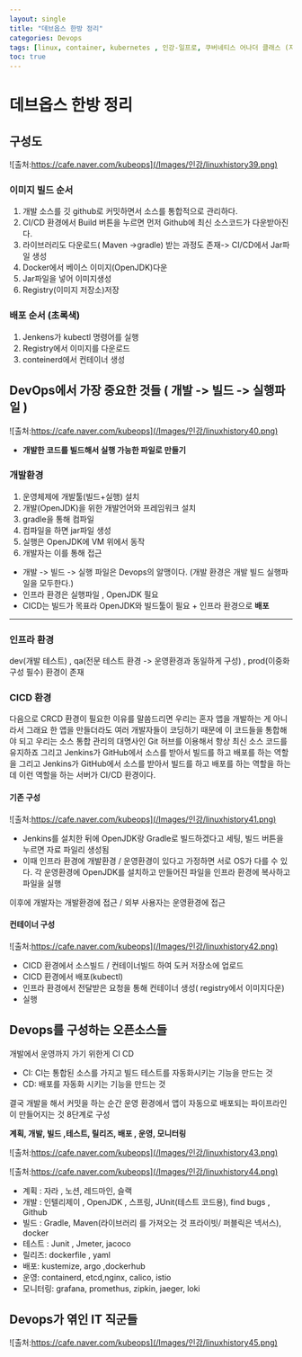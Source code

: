 ```yaml
---
layout: single
title: "데브옵스 한방 정리"
categories: Devops
tags: [linux, container, kubernetes , 인강-일프로, 쿠버네티스 어나더 클래스 (지상편) - Sprint 1 2 , DevOps  ]
toc: true
---
```



# 데브옵스 한방 정리
## 구성도
![출처:https://cafe.naver.com/kubeops](/Images/인강/linuxhistory39.png)

### 이미지 빌드 순서 
1. 개발 소스를 깃 github로 커밋하면서 소스를 통합적으로 관리하다.
2. CI/CD 환경에서 Build 버튼을 누르면 먼저 Github에 최신 소스코드가 다운받아진다. 
3. 라이브러리도 다운로드( Maven ->gradle) 받는 과정도 존재-> CI/CD에서 Jar파일 생성 
4. Docker에서 베이스 이미지(OpenJDK)다운
5.  Jar파일을 넣어 이미지생성
6.  Registry(이미지 저장소)저장

### 배포 순서 (초록색)
1. Jenkens가  kubectl 명령어를 실행
2. Registry에서 이미지를 다운로드
3. conteinerd에서  컨테이너 생성


## DevOps에서 가장 중요한 것들 ( 개발 -> 빌드 -> 실행파일 )
  ![출처:https://cafe.naver.com/kubeops](/Images/인강/linuxhistory40.png)
 * **개발한 코드를 빌드해서 실행 가능한 파일로 만들기**

 ### 개발환경
 
   1. 운영체제에 개발툴(빌드+실행) 설치 
   2. 개발(OpenJDK)을 위한 개발언어와 프레임워크 설치
  3. gradle을 통해 컴파일
  4. 컴파일을 하면 jar파일 생성
  5. 실행은  OpenJDK에 VM 위에서 동작
  6. 개발자는 이를 통해 접근 



 - 개발 -> 빌드 -> 실행 파일은 Devops의 알맹이다. (개발 환경은   개발 빌드 실행파일을 모두한다.)
 - 인프라 환경은 실행파일 , OpenJDK 필요
 - CICD는 빌드가 목표라 OpenJDK와 빌드툴이 필요 + 인프라 환경으로 **배포**


---
 ### 인프라 환경
  dev(개발 테스트) , qa(전문 테스트 환경 -> 운영환경과 동일하게 구성) , prod(이중화 구성 필수) 환경이 존재 


### CICD 환경
다음으로 CRCD 환경이 필요한 이유를 말씀드리면 우리는 혼자 앱을 개발하는 게 아니라서 그래요 한 앱을 만들더라도 여러 개발자들이 코딩하기 때문에 이 코드들을 통합해야 되고 우리는 소스 통합 관리의 대명사인 Git 허브를 이용해서 항상 최신 소스 코드를 유지하죠 그리고 Jenkins가 GitHub에서 소스를 받아서 빌드를 하고 배포를 하는 역할을 그리고 Jenkins가 GitHub에서 소스를 받아서 빌드를 하고 배포를 하는 역할을 하는데  이런 역할을 하는 서버가 CI/CD 환경이다.

####  기존 구성

  ![출처:https://cafe.naver.com/kubeops](/Images/인강/linuxhistory41.png)
- Jenkins를 설치한 뒤에 OpenJDK랑 Gradle로 빌드하겠다고 세팅,  빌드 버튼을 누르면 자료 파일리 생성됨
- 이때 인프라 환경에 개발환경 / 운영환경이 있다고 가정하면 서로 OS가 다를 수 있다. 각 운영환경에 OpenJDK를 설치하고 만들어진  파일을 인프라 환경에 복사하고  파일을 실행

 이후에  개발자는 개발환경에 접근  / 외부 사용자는  운영환경에 접근

####  컨테이너 구성
  ![출처:https://cafe.naver.com/kubeops](/Images/인강/linuxhistory42.png)

- CICD 환경에서 소스빌드 / 컨테이너빌드 하여 도커 저장소에 업로드
- CICD 환경에서 배포(kubectl)  
- 인프라 환경에서 전달받은 요청을 통해 컨테이너 생성( registry에서 이미지다운) 
- 실행


##  Devops를 구성하는 오픈소스들
개발에서 운영까지 가기 위한게 CI CD 

- CI: CI는 통합된 소스를 가지고 빌드 테스트를 자동화시키는 기능을 만드는 것
- CD: 배포를 자동화 시키는 기능을 만드는 것


결국  개발을 해서 커밋을 하는 순간 운영 환경에서 앱이 자동으로 배포되는 파이프라인이 만들어지는 것 8단계로 구성

**계획, 개발, 빌드 ,테스트, 릴리즈, 배포 , 운영, 모니터링**

![출처:https://cafe.naver.com/kubeops](/Images/인강/linuxhistory43.png)


![출처:https://cafe.naver.com/kubeops](/Images/인강/linuxhistory44.png)

- 계획 : 자라 , 노션, 레드마인, 슬랙
- 개발 : 인텔리제이 , OpenJDK , 스프링, JUnit(테스트 코드용), find bugs , Github
- 빌드 : Gradle, Maven(라이브러리 를 가져오는 것 프라이빗/ 퍼블릭은 넥서스), docker 
- 테스트 : Junit , Jmeter, jacoco
- 릴리즈: dockerfile , yaml
- 배포: kustemize, argo ,dockerhub
- 운영: containerd, etcd,nginx, calico, istio
- 모니터링: grafana, promethus, zipkin, jaeger, loki



## Devops가 엮인 IT 직군들
![출처:https://cafe.naver.com/kubeops](/Images/인강/linuxhistory45.png)